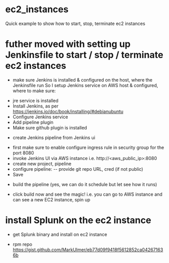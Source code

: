 # ec2_instances
Quick example to show how to start, stop, terminate ec2 instances

# futher moved with setting up Jenkinsfile to start / stop / terminate ec2 instances
* make sure Jenkins is installed & configured on the host, where the Jenkinsfile run
So I setup Jenkins service on AWS host & configured, where to make sure:
- jre service is installed
- Install Jenkins, as per https://jenkins.io/doc/book/installing/#debianubuntu
- Configure Jenkins service
- Add pipeline plugin
- Make sure github plugin is installed

* create Jenkins pipeline from Jenkins ui
- first make sure to enable configure ingress rule in security group for the port 8080 
- invoke Jenkins UI via AWS instance i.e. http://<aws_public_ip>:8080
- create new project, pipeline
- configure pipeline:
-- provide git repo URL, cred (if not public)
- Save

* build the pipeline (yes, we can do it schedule but let see how it runs)
- click build now and see the magic! i.e. you can go to AWS instance and can see a new EC2 instance, spin up

# install Splunk on the ec2 instance
* get Splunk binary and install on ec2 instance
- rpm repo https://gist.github.com/MarkUlmer/eb77d09f9418f5612852ca042671636b

